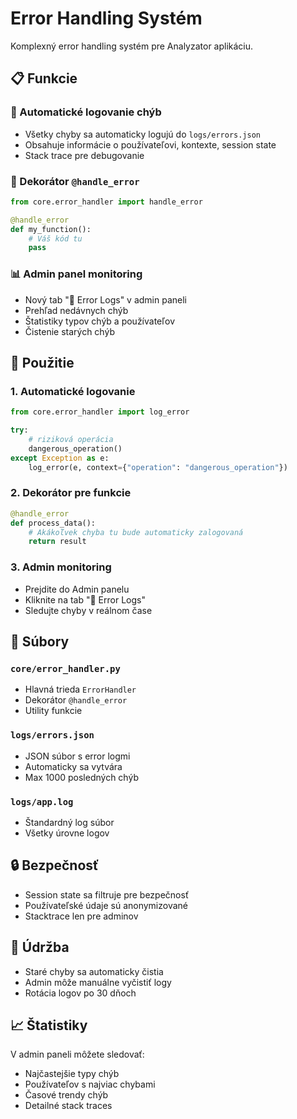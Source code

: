 # Error Handling Systém

Komplexný error handling systém pre Analyzator aplikáciu.

## 📋 Funkcie

### 🔧 Automatické logovanie chýb
- Všetky chyby sa automaticky logujú do `logs/errors.json`
- Obsahuje informácie o používateľovi, kontexte, session state
- Stack trace pre debugovanie

### 🎯 Dekorátor `@handle_error`
```python
from core.error_handler import handle_error

@handle_error
def my_function():
    # Váš kód tu
    pass
```

### 📊 Admin panel monitoring
- Nový tab "🐛 Error Logs" v admin paneli
- Prehľad nedávnych chýb
- Štatistiky typov chýb a používateľov
- Čistenie starých chýb

## 🚀 Použitie

### 1. Automatické logovanie
```python
from core.error_handler import log_error

try:
    # riziková operácia
    dangerous_operation()
except Exception as e:
    log_error(e, context={"operation": "dangerous_operation"})
```

### 2. Dekorátor pre funkcie
```python
@handle_error
def process_data():
    # Akákoľvek chyba tu bude automaticky zalogovaná
    return result
```

### 3. Admin monitoring
- Prejdite do Admin panelu
- Kliknite na tab "🐛 Error Logs"
- Sledujte chyby v reálnom čase

## 📁 Súbory

### `core/error_handler.py`
- Hlavná trieda `ErrorHandler`
- Dekorátor `@handle_error`
- Utility funkcie

### `logs/errors.json`
- JSON súbor s error logmi
- Automaticky sa vytvára
- Max 1000 posledných chýb

### `logs/app.log`
- Štandardný log súbor
- Všetky úrovne logov

## 🔒 Bezpečnosť

- Session state sa filtruje pre bezpečnosť
- Používateľské údaje sú anonymizované
- Stacktrace len pre adminov

## 🧹 Údržba

- Staré chyby sa automaticky čistia
- Admin môže manuálne vyčistiť logy
- Rotácia logov po 30 dňoch

## 📈 Štatistiky

V admin paneli môžete sledovať:
- Najčastejšie typy chýb
- Používateľov s najviac chybami  
- Časové trendy chýb
- Detailné stack traces
